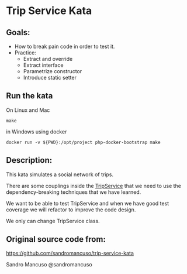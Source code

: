 # Trip Service Kata

## Goals:
- How to break pain code in order to test it.
- Practice: 
  - Extract and override
  - Extract interface
  - Parametrize constructor
  - Introduce static setter 

## Run the kata
On Linux and Mac

    make

in Windows using docker

    docker run -v ${PWD}:/opt/project php-docker-bootstrap make

## Description:
This kata simulates a social network of trips.

There are some couplings inside the [TripService](./src/TripService.php) that we need to use the dependency-breaking techniques that we have learned.

We want to be able to test TripService and when we have good test coverage we will refactor to improve the code design.

We only can change TripService class.


## Original source code from:
https://github.com/sandromancuso/trip-service-kata

Sandro Mancuso @sandromancuso
